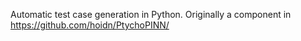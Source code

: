 Automatic test case generation in Python. Originally a component in https://github.com/hoidn/PtychoPINN/
